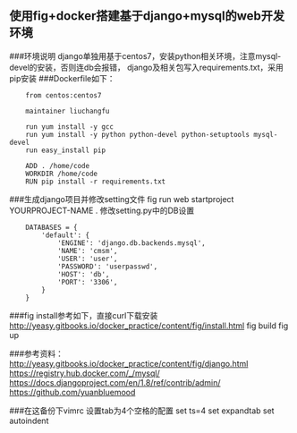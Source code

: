 使用fig+docker搭建基于django+mysql的web开发环境
----------------------------
###环境说明
django单独用基于centos7，安装python相关环境，注意mysql-devel的安装，否则连db会报错，
django及相关包写入requirements.txt，采用pip安装
###Dockerfile如下：

        from centos:centos7
        
        maintainer liuchangfu
        
        run yum install -y gcc
        run yum install -y python python-devel python-setuptools mysql-devel
        run easy_install pip
        
        ADD . /home/code
        WORKDIR /home/code
        RUN pip install -r requirements.txt



###生成django项目并修改setting文件
fig run web startproject YOURPROJECT-NAME . 
修改setting.py中的DB设置

        DATABASES = {
            'default': {
                'ENGINE': 'django.db.backends.mysql',
                'NAME': 'cmsm',
                'USER': 'user',
                'PASSWORD': 'userpasswd',
                'HOST': 'db',
                'PORT': '3306',
            }
        }



###fig install参考如下，直接curl下载安装
http://yeasy.gitbooks.io/docker_practice/content/fig/install.html
        fig build
        fig up


###参考资料：
http://yeasy.gitbooks.io/docker_practice/content/fig/django.html
https://registry.hub.docker.com/_/mysql/
https://docs.djangoproject.com/en/1.8/ref/contrib/admin/
https://github.com/yuanbluemood

###在这备份下vimrc 设置tab为4个空格的配置
        set ts=4
        set expandtab
        set autoindent
